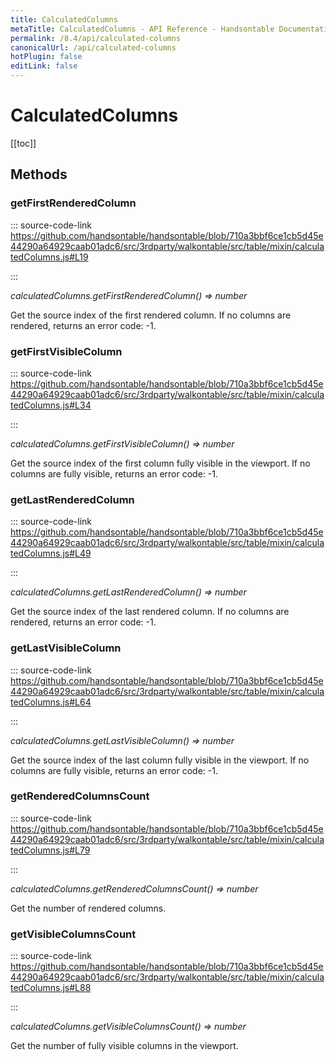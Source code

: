 ```yaml
---
title: CalculatedColumns
metaTitle: CalculatedColumns - API Reference - Handsontable Documentation
permalink: /8.4/api/calculated-columns
canonicalUrl: /api/calculated-columns
hotPlugin: false
editLink: false
---
```


# CalculatedColumns

[[toc]]
## Methods

### getFirstRenderedColumn
  
::: source-code-link https://github.com/handsontable/handsontable/blob/710a3bbf6ce1cb5d45e44290a64929caab01adc6/src/3rdparty/walkontable/src/table/mixin/calculatedColumns.js#L19

:::

_calculatedColumns.getFirstRenderedColumn() ⇒ number_

Get the source index of the first rendered column. If no columns are rendered, returns an error code: -1.



### getFirstVisibleColumn
  
::: source-code-link https://github.com/handsontable/handsontable/blob/710a3bbf6ce1cb5d45e44290a64929caab01adc6/src/3rdparty/walkontable/src/table/mixin/calculatedColumns.js#L34

:::

_calculatedColumns.getFirstVisibleColumn() ⇒ number_

Get the source index of the first column fully visible in the viewport. If no columns are fully visible, returns an error code: -1.



### getLastRenderedColumn
  
::: source-code-link https://github.com/handsontable/handsontable/blob/710a3bbf6ce1cb5d45e44290a64929caab01adc6/src/3rdparty/walkontable/src/table/mixin/calculatedColumns.js#L49

:::

_calculatedColumns.getLastRenderedColumn() ⇒ number_

Get the source index of the last rendered column. If no columns are rendered, returns an error code: -1.



### getLastVisibleColumn
  
::: source-code-link https://github.com/handsontable/handsontable/blob/710a3bbf6ce1cb5d45e44290a64929caab01adc6/src/3rdparty/walkontable/src/table/mixin/calculatedColumns.js#L64

:::

_calculatedColumns.getLastVisibleColumn() ⇒ number_

Get the source index of the last column fully visible in the viewport. If no columns are fully visible, returns an error code: -1.



### getRenderedColumnsCount
  
::: source-code-link https://github.com/handsontable/handsontable/blob/710a3bbf6ce1cb5d45e44290a64929caab01adc6/src/3rdparty/walkontable/src/table/mixin/calculatedColumns.js#L79

:::

_calculatedColumns.getRenderedColumnsCount() ⇒ number_

Get the number of rendered columns.



### getVisibleColumnsCount
  
::: source-code-link https://github.com/handsontable/handsontable/blob/710a3bbf6ce1cb5d45e44290a64929caab01adc6/src/3rdparty/walkontable/src/table/mixin/calculatedColumns.js#L88

:::

_calculatedColumns.getVisibleColumnsCount() ⇒ number_

Get the number of fully visible columns in the viewport.


